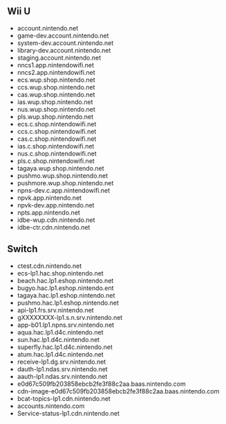 ## Wii U
* account.nintendo.net
* game-dev.account.nintendo.net
* system-dev.account.nintendo.net
* library-dev.account.nintendo.net
* staging.account.nintendo.net
* nncs1.app.nintendowifi.net
* nncs2.app.nintendowifi.net
* ecs.wup.shop.nintendo.net
* ccs.wup.shop.nintendo.net
* cas.wup.shop.nintendo.net
* ias.wup.shop.nintendo.net
* nus.wup.shop.nintendo.net
* pls.wup.shop.nintendo.net
* ecs.c.shop.nintendowifi.net
* ccs.c.shop.nintendowifi.net
* cas.c.shop.nintendowifi.net
* ias.c.shop.nintendowifi.net
* nus.c.shop.nintendowifi.net
* pls.c.shop.nintendowifi.net
* tagaya.wup.shop.nintendo.net
* pushmo.wup.shop.nintendo.net
* pushmore.wup.shop.nintendo.net
* npns-dev.c.app.nintendowifi.net
* npvk.app.nintendo.net
* npvk-dev.app.nintendo.net
* npts.app.nintendo.net
* idbe-wup.cdn.nintendo.net
* idbe-ctr.cdn.nintendo.net

## Switch
* ctest.cdn.nintendo.net
* ecs-lp1.hac.shop.nintendo.net
* beach.hac.lp1.eshop.nintendo.net
* bugyo.hac.lp1.eshop.nintendo.ent
* tagaya.hac.lp1.eshop.nintendo.net
* pushmo.hac.lp1.eshop.nintendo.net
* api-lp1.frs.srv.nintendo.net
* gXXXXXXXX-lp1.s.n.srv.nintendo.net
* app-b01.lp1.npns.srv.nintendo.net
* aqua.hac.lp1.d4c.nintendo.net
* sun.hac.lp1.d4c.nintendo.net
* superfly.hac.lp1.d4c.nintendo.net
* atum.hac.lp1.d4c.nintendo.net
* receive-lp1.dg.srv.nintendo.net
* dauth-lp1.ndas.srv.nintendo.net
* aauth-lp1.ndas.srv.nintendo.net
* e0d67c509fb203858ebcb2fe3f88c2aa.baas.nintendo.com
* cdn-image-e0d67c509fb203858ebcb2fe3f88c2aa.baas.nintendo.com
* bcat-topics-lp1.cdn.nintendo.net
* accounts.nintendo.com
* Service-status-lp1.cdn.nintendo.net
